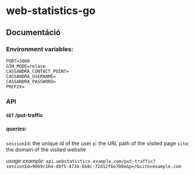 # web-statistics-go


## Documentáció

### Environment variables:
```
PORT=3000
GIN_MODE=relase
CASSANDRA_CONTACT_POINT=
CASSANDRA_USERNAME=
CASSANDRA_PASSWORD=
PREFIX=

```

### API
#### `GET` /put-traffic

##### queries:
`sessionId`: the unique id of the user
`p`: the URL path of the visited page
`site`: the domain of the visited website 

*usage example:*
`api.webstatistics.example.com/put-traffic?sessionId=9069c164-d8f5-4734-bb8c-72d12f6e788e&p=/&site=example.com`

